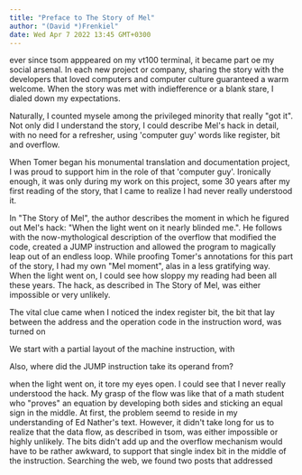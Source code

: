 ```yaml
---
title: "Preface to The Story of Mel"
author: "(David *)Frenkiel"
date: Wed Apr 7 2022 13:45 GMT+0300
---
```




ever since tsom apppeared on my vt100 terminal, it became part oe my social arsenal. In each new project or company, sharing the story with the developers that loved computers and computer culture guaranteed a warm welcome. When the story was met with indiefference or a blank stare, I dialed down my expectations.

Naturally, I counted mysele among the privileged minority that really "got it". Not only did I understand the story, I could describe Mel's hack in detail, with no need for a refresher, using 'computer guy' words like register, bit and overflow.

When Tomer began his monumental translation and documentation project, I was proud to support him in the role of that 'computer guy'. Ironically enough, it was only during my work on this project, some 30 years after my first reading of the story, that I came to realize I had never really understood it.

In "The Story of Mel", the author describes the moment in which he figured out Mel's hack: "When the light went on it nearly blinded me.". He follows with the now-mythological description of the overflow that modified the code, created a JUMP instruction and allowed the program to magically leap out of an endless loop.
While proofing Tomer's annotations for this part of the story, I had my own "Mel moment", alas in a less gratifying way. When the light went on, I could see how sloppy my reading had been all these years. The hack, as described in The Story of Mel, was either impossible or very unlikely.

The vital clue came when I noticed
the index register bit,
the bit that lay between the address
and the operation code in the instruction word,
was turned on

We start with a partial layout of the machine instruction, with

Also, where did the JUMP instruction take its operand from? 



when the light went on, it tore my eyes open. I could see that I never really understood the hack. My grasp of the flow was like that of a math student who "proves" an equation by developing both sides and sticking an equal sign in the middle.
At first, the problem seemd to reside in my understanding of Ed Nather's text. However, it didn't take long for us to realize that the data flow, as described in tsom, was either impossible or highly unlikely. The bits didn't add up and the overflow mechanism would have to be rather awkward, to support that single index bit in the middle of the instruction.
Searching the web, we found two posts that addressed
